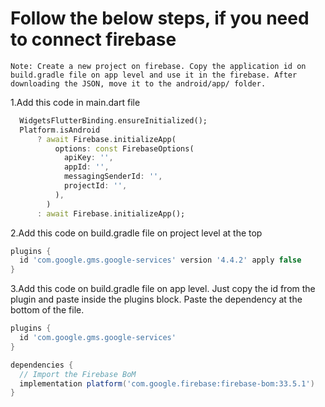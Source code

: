 # Follow the below steps, if you need to connect firebase

` Note: Create a new project on firebase. Copy the application id on build.gradle file on app level and use it in the firebase. After downloading the JSON, move it to the android/app/ folder. `

1.Add this code in main.dart file

```dart
  WidgetsFlutterBinding.ensureInitialized();
  Platform.isAndroid
      ? await Firebase.initializeApp(
          options: const FirebaseOptions(
            apiKey: '',
            appId: '',
            messagingSenderId: '',
            projectId: '',
          ),
        )
      : await Firebase.initializeApp();
```

2.Add this code on build.gradle file on project level at the top

```groovy
plugins {
  id 'com.google.gms.google-services' version '4.4.2' apply false
}
```

3.Add this code on build.gradle file on app level. Just copy the id from the plugin and paste inside the plugins block. Paste the dependency at the bottom of the file.

```groovy
plugins {
  id 'com.google.gms.google-services'
}

dependencies {
  // Import the Firebase BoM
  implementation platform('com.google.firebase:firebase-bom:33.5.1')
}
```
